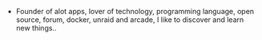 - Founder of alot apps, lover of technology, programming language, open source, forum, docker, unraid and arcade, I like to discover and learn new things..
  <br>





















